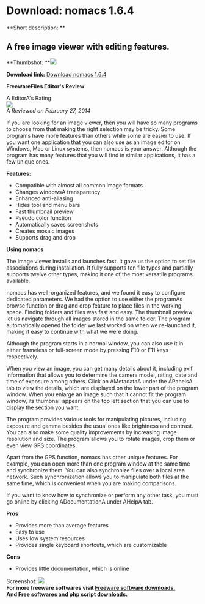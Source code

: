 # Download: nomacs 1.6.4

**Short description: **

## A free image viewer with editing features.

  
**Thumbshot: **![](http://www.freewarefiles.com/screenshot/nomacs_md.jpg)   
  
**Download link:** [Download nomacs 1.6.4](http://freesoftwares.boysofts.com/Nomacs_program_98196.html)  
  

**FreewareFiles Editor's Review**  
  

A EditorA's Rating  
![](http://www.freewarefiles.com/images/rating/4.5.gif)  
A _Reviewed on February 27, 2014_  
  
If you are looking for an image viewer, then you will have so many programs to
choose from that making the right selection may be tricky. Some programs have
more features than others while some are easier to use. If you want one
application that you can also use as an image editor on Windows, Mac or Linux
systems, then nomacs is your answer. Although the program has many features
that you will find in similar applications, it has a few unique ones.

**Features:**

  * Compatible with almost all common image formats 
  * Changes windowsA transparency 
  * Enhanced anti-aliasing 
  * Hides tool and menu bars 
  * Fast thumbnail preview 
  * Pseudo color function 
  * Automatically saves screenshots 
  * Creates mosaic images 
  * Supports drag and drop 

**Using nomacs**

The image viewer installs and launches fast. It gave us the option to set file
associations during installation. It fully supports ten file types and
partially supports twelve other types, making it one of the most versatile
programs available.

nomacs has well-organized features, and we found it easy to configure
dedicated parameters. We had the option to use either the programAs browse
function or drag and drop feature to place files in the working space. Finding
folders and files was fast and easy. The thumbnail preview let us navigate
through all images stored in the same folder. The program automatically opened
the folder we last worked on when we re-launched it, making it easy to
continue with what we were doing.

Although the program starts in a normal window, you can also use it in either
frameless or full-screen mode by pressing F10 or F11 keys respectively.

When you view an image, you can get many details about it, including exif
information that allows you to determine the camera model, rating, date and
time of exposure among others. Click on AMetadataA under the APanelsA tab to
view the details, which are displayed on the lower part of the program window.
When you enlarge an image such that it cannot fit the program window, its
thumbnail appears on the top left section that you can use to display the
section you want.

The program provides various tools for manipulating pictures, including
exposure and gamma besides the usual ones like brightness and contrast. You
can also make some quality improvements by increasing image resolution and
size. The program allows you to rotate images, crop them or even view GPS
coordinates.

Apart from the GPS function, nomacs has other unique features. For example,
you can open more than one program window at the same time and synchronize
them. You can also synchronize files over a local area network. Such
synchronization allows you to manipulate both files at the same time, which is
convenient when you are making comparisons.

If you want to know how to synchronize or perform any other task, you must go
online by clicking ADocumentationA under AHelpA tab.

**Pros**

  * Provides more than average features 
  * Easy to use 
  * Uses low system resources 
  * Provides single keyboard shortcuts, which are customizable 

**Cons**

  * Provides little documentation, which is online 

  
  
Screenshot: ![](http://www.freewarefiles.com/screenshot/nomacs.jpg)  
**For more freeware softwares visit [Freeware software downloads.](http://freesoftwares.boysofts.com/)**   
**And [Free softwares and php script downloads.](http://www.boysofts.com/)**

